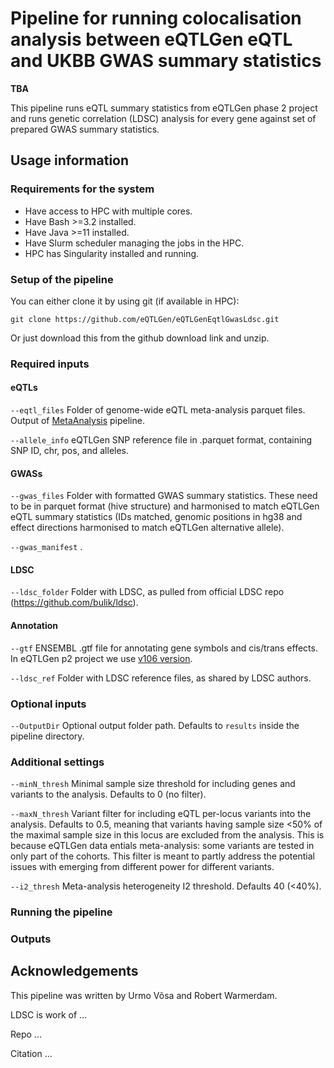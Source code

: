 # Pipeline for running colocalisation analysis between eQTLGen eQTL and UKBB GWAS summary statistics

**TBA**

This pipeline runs eQTL summary statistics from eQTLGen phase 2 project and runs genetic correlation (LDSC) analysis for every gene against set of prepared GWAS summary statistics.

## Usage information

### Requirements for the system

- Have access to HPC with multiple cores.
- Have Bash >=3.2 installed.
- Have Java >=11 installed.
- Have Slurm scheduler managing the jobs in the HPC.
- HPC has Singularity installed and running.

### Setup of the pipeline

You can either clone it by using git (if available in HPC):

`git clone https://github.com/eQTLGen/eQTLGenEqtlGwasLdsc.git`

Or just download this from the github download link and unzip.

### Required inputs

#### eQTLs

`--eqtl_files` Folder of genome-wide eQTL meta-analysis parquet files. Output of [MetaAnalysis](https://github.com/eQTLGen/MetaAnalysis) pipeline.

`--allele_info` eQTLGen SNP reference file in .parquet format, containing SNP ID, chr, pos, and alleles.

#### GWASs

`--gwas_files` Folder with formatted GWAS summary statistics. These need to be in parquet format (hive structure) and harmonised to match eQTLGen eQTL summary statistics (IDs matched, genomic positions in hg38 and effect directions harmonised to match eQTLGen alternative allele).

`--gwas_manifest` .

#### LDSC

`--ldsc_folder` Folder with LDSC, as pulled from official LDSC repo (https://github.com/bulik/ldsc).

#### Annotation

`--gtf` ENSEMBL .gtf file for annotating gene symbols and cis/trans effects. In eQTLGen p2 project we use [v106 version](https://ftp.ensembl.org/pub/release-106/gtf/homo_sapiens/Homo_sapiens.GRCh38.106.gtf.gz).

`--ldsc_ref` Folder with LDSC reference files, as shared by LDSC authors.

### Optional inputs

`--OutputDir` Optional output folder path. Defaults to `results` inside the pipeline directory.

### Additional settings

`--minN_thresh` Minimal sample size threshold for including genes and variants to the analysis. Defaults to 0 (no filter).

`--maxN_thresh` Variant filter for including eQTL per-locus variants into the analysis. Defaults to 0.5, meaning that variants having sample size <50% of the maximal sample size in this locus are excluded from the analysis. This is because eQTLGen data entials meta-analysis: some variants are tested in only part of the cohorts. This filter is meant to partly address the potential issues with emerging from different power for different variants. 

`--i2_thresh` Meta-analysis heterogeneity I2 threshold. Defaults 40 (<40%).

### Running the pipeline

### Outputs

## Acknowledgements

This pipeline was written by Urmo Võsa and Robert Warmerdam.

LDSC is work of ...

Repo ...

Citation ...